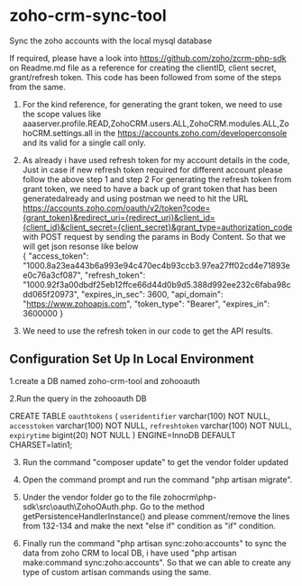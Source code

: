 # zoho-crm-sync-tool
Sync the zoho accounts with the local mysql database  

If required, please have a look into https://github.com/zoho/zcrm-php-sdk on Readme.md file as a reference for creating the clientID, client secret, grant/refresh token. This code has been followed from some of the steps from the same.  

1. For the kind reference, for generating the grant token, we need to use the scope values like aaaserver.profile.READ,ZohoCRM.users.ALL,ZohoCRM.modules.ALL,ZohoCRM.settings.all in the https://accounts.zoho.com/developerconsole and its valid for a single call only.  

2. As already i have used refresh token for my account details in the code, Just in case if new refresh token required for different account please follow the above step 1 and step 2 For generating the refresh token from grant token, we need to have a back up of grant token that has been generatedalready and using postman we need to hit the URL https://accounts.zoho.com/oauth/v2/token?code={grant_token}&redirect_uri={redirect_uri}&client_id={client_id}&client_secret={client_secret}&grant_type=authorization_code with POST request by sending the params in Body Content. So that we will get json resonse like below  
{
    "access_token": "1000.8a23ea443b6a993e94c470ec4b93ccb3.97ea27ff02cd4e71893ee0c76a3cf087",
    "refresh_token": "1000.92f3a00dbdf25eb12ffce66d44d0b9d5.388d992ee232c6faba98cdd065f20973",
    "expires_in_sec": 3600,
    "api_domain": "https://www.zohoapis.com",
    "token_type": "Bearer",
    "expires_in": 3600000
}  

3. We need to use the refresh token in our code to get the API results.  

Configuration Set Up In Local Environment
-----------------------------------------

1.create a DB named zoho-crm-tool and zohooauth

2.Run the query in the zohooauth DB

CREATE TABLE `oauthtokens` (
  `useridentifier` varchar(100) NOT NULL,
  `accesstoken` varchar(100) NOT NULL,
  `refreshtoken` varchar(100) NOT NULL,
  `expirytime` bigint(20) NOT NULL
) ENGINE=InnoDB DEFAULT CHARSET=latin1;

3. Run the command "composer update" to get the vendor folder updated

4. Open the command prompt and run the command "php artisan migrate".

5. Under the vendor folder go to the file zohocrm\php-sdk\src\oauth\ZohoOAuth.php. Go to the method getPersistenceHandlerInstance() and please comment/remove the lines from 132-134 and make the next "else if" condition as "if" condition.

6. Finally run the command "php artisan sync:zoho:accounts" to sync the data from zoho CRM to local DB, i have used "php artisan make:command sync:zoho:accounts". So that we can able to create any type of custom artisan commands using the same.  

